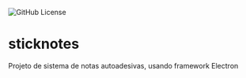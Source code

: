![GitHub License](https://img.shields.io/github/license/GuNunesB/stickynotes)

# sticknotes
Projeto de sistema de notas autoadesivas, usando framework Electron
